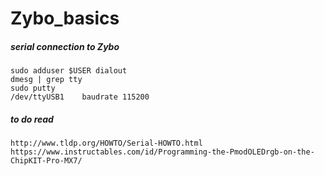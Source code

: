 # Zybo_basics

##### serial connection to Zybo
```
sudo adduser $USER dialout
dmesg | grep tty
sudo putty
/dev/ttyUSB1    baudrate 115200
```


##### to do read
```
http://www.tldp.org/HOWTO/Serial-HOWTO.html
https://www.instructables.com/id/Programming-the-PmodOLEDrgb-on-the-ChipKIT-Pro-MX7/
```
